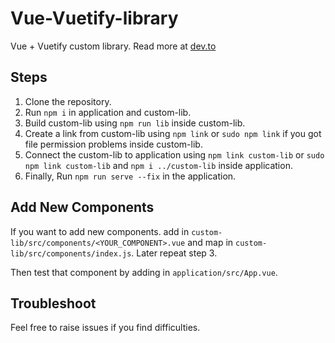 # Vue-Vuetify-library
Vue + Vuetify custom library. Read more at [dev.to](https://dev.to/vishnubhadri/vue-vuetify-custom-component-library-2n9h)

## Steps
1. Clone the repository.
2. Run `npm i` in application and custom-lib.
3. Build custom-lib using `npm run lib` inside custom-lib.
4. Create a link from custom-lib using `npm link` or `sudo npm link` if you got file permission problems inside custom-lib.
5. Connect the custom-lib to application using `npm link custom-lib` or `sudo npm link custom-lib` and `npm i ../custom-lib` inside application.
6. Finally, Run `npm run serve --fix` in the application.

## Add New Components
If you want to add new components. add in `custom-lib/src/components/<YOUR_COMPONENT>.vue` and map in `custom-lib/src/components/index.js`. Later repeat step 3.

Then test that component by adding in `application/src/App.vue`.

## Troubleshoot
Feel free to raise issues if you find difficulties.
